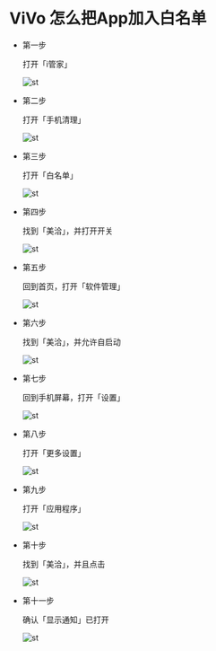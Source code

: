 # ViVo 怎么把App加入白名单

* 第一步
	
	打开「i管家」
	
	![st](https://jianminzhu.github.io/android_app_setting/vivo/pic/vivo1.png)

* 第二步
	
	打开「手机清理」
	
	![st](https://jianminzhu.github.io/android_app_setting/vivo/pic/vivo2.png)
	
* 第三步
	
	打开「白名单」
	
	![st](https://jianminzhu.github.io/android_app_setting/vivo/pic/vivo3.png)
	
* 第四步
	
	找到「美洽」，并打开开关
	
	![st](https://jianminzhu.github.io/android_app_setting/vivo/pic/vivo4.png)

* 第五步
	
	回到首页，打开「软件管理」
	
	![st](https://jianminzhu.github.io/android_app_setting/vivo/pic/vivo5.png)

* 第六步
	
	找到「美洽」，并允许自启动
	
	![st](https://jianminzhu.github.io/android_app_setting/vivo/pic/vivo6.png)

* 第七步
	
	回到手机屏幕，打开「设置」
	
	![st](https://jianminzhu.github.io/android_app_setting/vivo/pic/vivo7.png)


* 第八步
	
	打开「更多设置」
	
	![st](https://jianminzhu.github.io/android_app_setting/vivo/pic/vivo8.png)


* 第九步
	
	打开「应用程序」
	
	![st](https://jianminzhu.github.io/android_app_setting/vivo/pic/vivo9.png)

* 第十步
	
	找到「美洽」，并且点击
	
	![st](https://jianminzhu.github.io/android_app_setting/vivo/pic/vivo10.png)


* 第十一步
	
	确认「显示通知」已打开
	
	![st](https://jianminzhu.github.io/android_app_setting/vivo/pic/vivo11.png)


